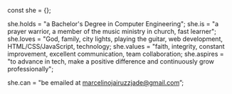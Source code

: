 const she = {};

she.holds = "a Bachelor's Degree in Computer Engineering";
she.is = "a prayer warrior, a member of the music ministry in church, fast learner";
she.loves = "God, family, city lights, playing the guitar, web development, HTML/CSS/JavaScript, technology;
she.values = "faith, integrity, constant improvement, excellent communication, team collaboration;
she.aspires = "to advance in tech, make a positive difference and continuously grow professionally";



she.can = "be emailed at marcelinojairuzzjade@gmail.com”;
